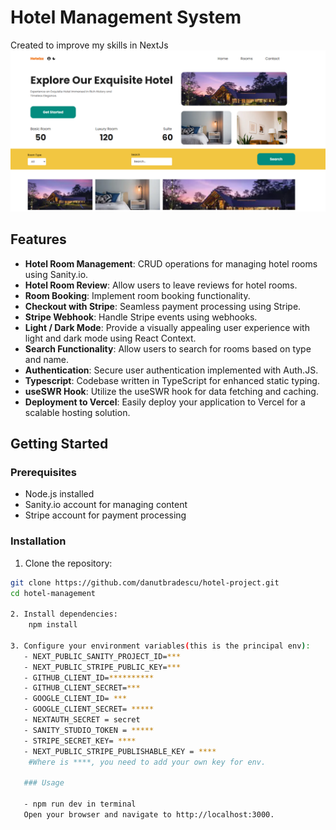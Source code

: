 # Hotel Management System

 Created to improve my skills in NextJs
 ![alt text](image.png)

## Features

- **Hotel Room Management**: CRUD operations for managing hotel rooms using Sanity.io.
- **Hotel Room Review**: Allow users to leave reviews for hotel rooms.
- **Room Booking**: Implement room booking functionality.
- **Checkout with Stripe**: Seamless payment processing using Stripe.
- **Stripe Webhook**: Handle Stripe events using webhooks.
- **Light / Dark Mode**: Provide a visually appealing user experience with light and dark mode using React Context.
- **Search Functionality**: Allow users to search for rooms based on type and name.
- **Authentication**: Secure user authentication implemented with Auth.JS.
- **Typescript**: Codebase written in TypeScript for enhanced static typing.
- **useSWR Hook**: Utilize the useSWR hook for data fetching and caching.
- **Deployment to Vercel**: Easily deploy your application to Vercel for a scalable hosting solution.

## Getting Started

### Prerequisites

- Node.js installed
- Sanity.io account for managing content
- Stripe account for payment processing

### Installation

1. Clone the repository:

```bash
git clone https://github.com/danutbradescu/hotel-project.git
cd hotel-management

2. Install dependencies:
    npm install

3. Configure your environment variables(this is the principal env):
   - NEXT_PUBLIC_SANITY_PROJECT_ID=***
   - NEXT_PUBLIC_STRIPE_PUBLIC_KEY=***
   - GITHUB_CLIENT_ID=**********
   - GITHUB_CLIENT_SECRET=***
   - GOOGLE_CLIENT_ID= ***
   - GOOGLE_CLIENT_SECRET= *****
   - NEXTAUTH_SECRET = secret
   - SANITY_STUDIO_TOKEN = *****
   - STRIPE_SECRET_KEY= ****
   - NEXT_PUBLIC_STRIPE_PUBLISHABLE_KEY = ****
    #Where is ****, you need to add your own key for env.

   ### Usage 

   - npm run dev in terminal
   Open your browser and navigate to http://localhost:3000.

